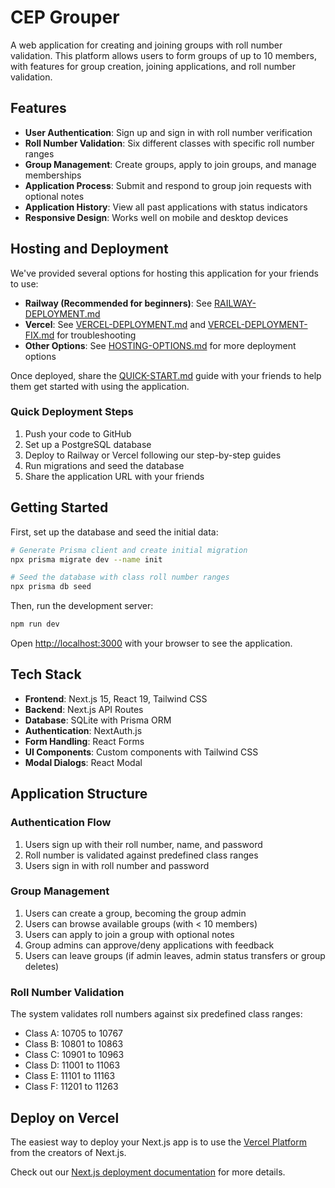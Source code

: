 # CEP Grouper

A web application for creating and joining groups with roll number validation. This platform allows users to form groups of up to 10 members, with features for group creation, joining applications, and roll number validation.

## Features

- **User Authentication**: Sign up and sign in with roll number verification
- **Roll Number Validation**: Six different classes with specific roll number ranges
- **Group Management**: Create groups, apply to join groups, and manage memberships
- **Application Process**: Submit and respond to group join requests with optional notes
- **Application History**: View all past applications with status indicators
- **Responsive Design**: Works well on mobile and desktop devices

## Hosting and Deployment

We've provided several options for hosting this application for your friends to use:

- **Railway (Recommended for beginners)**: See [RAILWAY-DEPLOYMENT.md](./RAILWAY-DEPLOYMENT.md)
- **Vercel**: See [VERCEL-DEPLOYMENT.md](./VERCEL-DEPLOYMENT.md) and [VERCEL-DEPLOYMENT-FIX.md](./VERCEL-DEPLOYMENT-FIX.md) for troubleshooting
- **Other Options**: See [HOSTING-OPTIONS.md](./HOSTING-OPTIONS.md) for more deployment options

Once deployed, share the [QUICK-START.md](./QUICK-START.md) guide with your friends to help them get started with using the application.

### Quick Deployment Steps

1. Push your code to GitHub
2. Set up a PostgreSQL database
3. Deploy to Railway or Vercel following our step-by-step guides
4. Run migrations and seed the database
5. Share the application URL with your friends

## Getting Started

First, set up the database and seed the initial data:

```bash
# Generate Prisma client and create initial migration
npx prisma migrate dev --name init

# Seed the database with class roll number ranges
npx prisma db seed
```

Then, run the development server:

```bash
npm run dev
```

Open [http://localhost:3000](http://localhost:3000) with your browser to see the application.

## Tech Stack

- **Frontend**: Next.js 15, React 19, Tailwind CSS
- **Backend**: Next.js API Routes
- **Database**: SQLite with Prisma ORM
- **Authentication**: NextAuth.js
- **Form Handling**: React Forms
- **UI Components**: Custom components with Tailwind CSS
- **Modal Dialogs**: React Modal

## Application Structure

### Authentication Flow

1. Users sign up with their roll number, name, and password
2. Roll number is validated against predefined class ranges
3. Users sign in with roll number and password

### Group Management

1. Users can create a group, becoming the group admin
2. Users can browse available groups (with < 10 members)
3. Users can apply to join a group with optional notes
4. Group admins can approve/deny applications with feedback
5. Users can leave groups (if admin leaves, admin status transfers or group deletes)

### Roll Number Validation

The system validates roll numbers against six predefined class ranges:
- Class A: 10705 to 10767
- Class B: 10801 to 10863
- Class C: 10901 to 10963
- Class D: 11001 to 11063
- Class E: 11101 to 11163
- Class F: 11201 to 11263

## Deploy on Vercel

The easiest way to deploy your Next.js app is to use the [Vercel Platform](https://vercel.com/new?utm_medium=default-template&filter=next.js&utm_source=create-next-app&utm_campaign=create-next-app-readme) from the creators of Next.js.

Check out our [Next.js deployment documentation](https://nextjs.org/docs/app/building-your-application/deploying) for more details.
